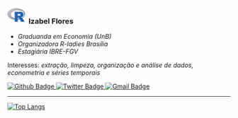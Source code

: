 ###  <img src="https://raw.githubusercontent.com/devicons/devicon/1119b9f84c0290e0f0b38982099a2bd027a48bf1/icons/r/r-original.svg" title="R" alt="R" width="40" height="40"/>&nbsp; Izabel Flores
- *Graduanda em Economia (UnB)*
- *Organizadora R-ladies Brasília*
- *Estagiária IBRE-FGV*

Interesses: *extração, limpeza, organização e análise de dados, econometria e séries temporais*

<div id="badges">
  <a href="https://github.com/izabelflores">
    <img src="https://img.shields.io/badge/Github-black?style=for-the-badge&logo=github&logoColor=white" alt="Github Badge"/>
  </a>
  <a href="https://twitter.com/Iza_Flores_">
    <img src="https://img.shields.io/badge/Twitter-blue?style=for-the-badge&logo=twitter&logoColor=white" alt="Twitter Badge"/>
  </a>
    <a href="mailto:izabelflores9@gmail.com">
    <img src="https://img.shields.io/badge/Gmail-red?style=for-the-badge&logo=gmail&logoColor=white" alt="Gmail Badge"/>
  </a>
</div>

---

[![Top Langs](https://github-readme-stats.vercel.app/api/top-langs/?username=izabelflores&layout=compact&theme=vision-friendly-dark)](https://github.com/anuraghazra/github-readme-stats)
